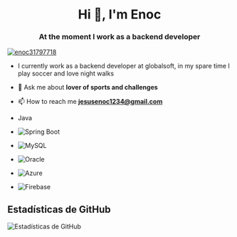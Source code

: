 <h1 align="center">Hi 👋, I'm Enoc</h1>
<h3 align="center">At the moment I work as a backend developer</h3>

<p align="left"> <a href="https://twitter.com/enoc31797718" target="blank"><img src="https://img.shields.io/twitter/follow/enoc31797718?logo=twitter&style=for-the-badge" alt="enoc31797718" /></a> </p>

- I currently work as a backend developer at globalsoft, in my spare time I play soccer and love night walks

- 💬 Ask me about **lover of sports and challenges**

- 📫 How to reach me **jesusenoc1234@gmail.com**

- Java
- ![Spring Boot](https://img.shields.io/badge/-Spring%20Boot-brightgreen?logo=spring)
- ![MySQL](https://img.shields.io/badge/-MySQL-blue?logo=mysql)
- ![Oracle](https://img.shields.io/badge/-Oracle-red?logo=oracle)
- ![Azure](https://img.shields.io/badge/-Azure-blue?logo=microsoft-azure)
- ![Firebase](https://img.shields.io/badge/-Firebase-orange?logo=firebase)


## Estadísticas de GitHub

![Estadísticas de GitHub](https://github-readme-stats.vercel.app/api?username=tu_nombre_de_usuario&show_icons=true)


